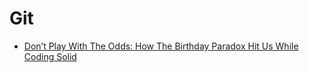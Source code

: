 # Git

* [Don’t Play With The Odds: How The Birthday Paradox Hit Us While Coding Solid](https://www.getsolid.io/blog/birthday-paradox-coding-solid/)
